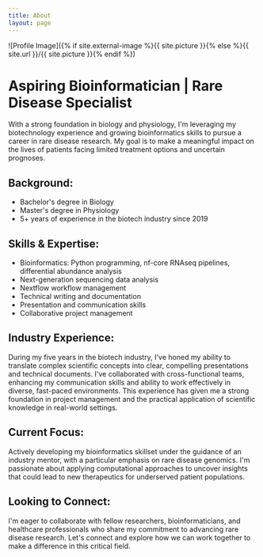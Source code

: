 ```yaml
---
title: About
layout: page
---
```

![Profile Image]({% if site.external-image %}{{ site.picture }}{% else %}{{ site.url }}/{{ site.picture }}{% endif %})

# Aspiring Bioinformatician | Rare Disease Specialist

With a strong foundation in biology and physiology, I'm leveraging my biotechnology experience and growing bioinformatics skills to pursue a career in rare disease research. My goal is to make a meaningful impact on the lives of patients facing limited treatment options and uncertain prognoses.

## Background:
- Bachelor's degree in Biology
- Master's degree in Physiology
- 5+ years of experience in the biotech industry since 2019

## Skills & Expertise:
- Bioinformatics: Python programming, nf-core RNAseq pipelines, differential abundance analysis
- Next-generation sequencing data analysis
- Nextflow workflow management
- Technical writing and documentation
- Presentation and communication skills
- Collaborative project management

## Industry Experience:
During my five years in the biotech industry, I've honed my ability to translate complex scientific concepts into clear, compelling presentations and technical documents. I've collaborated with cross-functional teams, enhancing my communication skills and ability to work effectively in diverse, fast-paced environments. This experience has given me a strong foundation in project management and the practical application of scientific knowledge in real-world settings.

## Current Focus:
Actively developing my bioinformatics skillset under the guidance of an industry mentor, with a particular emphasis on rare disease genomics. I'm passionate about applying computational approaches to uncover insights that could lead to new therapeutics for underserved patient populations.

## Looking to Connect:
I'm eager to collaborate with fellow researchers, bioinformaticians, and healthcare professionals who share my commitment to advancing rare disease research. Let's connect and explore how we can work together to make a difference in this critical field.

<!-- <h2>Skills</h2>

<ul class="skill-list">
	<li>Python</li>
	<li>Seqera</li>
	<li>nf-core</li>
</ul> -->

<!-- <h2>Projects</h2> -->

<!-- <ul>
	<li><a href="https://github.com/">Lorem Lorem</a></li>
	<li><a href="https://github.com/">Ipsum Dolor</a></li>
	<li><a href="https://github.com/">Dolor Lorem</a></li>
</ul> -->
